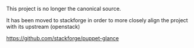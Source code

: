 This project is no longer the canonical source.

It has been moved to stackforge in order to more closely align the project with its upstream (openstack)

https://github.com/stackforge/puppet-glance

